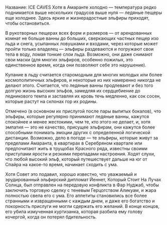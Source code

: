Название: ICE CAVES
Хотя в Амаранте холодно — температура редко поднимается выше нескольких градусов выше нуля — ледяные пещеры еще холоднее. Здесь яркие и жизнерадостные эльфиры приходят, чтобы остановиться.

В рукотворных пещерах всех форм и размеров — от арендованных комнат не больше ванны до больших, сверкающих частных пещер изо льда и снега, усыпанных ловушками и входами, через которые может пройти только владелец — эльфиры раздеваются и погружают свои тела в воду, ломая тонкие слои льда. Возможно, они даже снимают свои маски (для многих эльфиров, особенно пожилых, это единственное время, когда они позволяют себе это нарушение).

Купание в льду считается старомодным для многих молодых или более космополитичных эльфиров, и некоторые из них намеренно никогда не делают этого. Считается, что ледяные ванны продлевают и без того долгую жизнь высоких эльфов, замедляя их сердцебиение до ледникового темпа и заставляя их кровь течь медленно, как сок сосен, которые растут на склонах гор их родины.

Отмечено (в основном их прислугой после пары выпитых бокалов), что эльфиры, которые регулярно принимают ледяные ванны, кажутся спокойнее и менее жестокими, чем те, кто этого не делает, и, хотя эмпатия — это не качество, присущее эльфирам, они кажутся более способными понимать эмоции других с определенной логической дистанции. Возможно, дело в погоде — те эльфиры, которые живут за пределами Амаранта, в квартирах в Серебряном квартале или предпочитают жить в трущобах Красного ряда, известны своими приступами ярости и резкими перепадами настроения. Ходят слухи, что любой высокий эльф, который путешествует дальше на юг от Спайра на какое-то время, начинает сходить с ума.

Хотя Совет это подавил, хорошо известно, что уважаемый и эрудированный эльфирский дипломат Йеннет, Который Стоит На Лучах Солнца, был отправлен на передовую конфликта в Фар Нуджаб, чтобы заключить торговую сделку с теневым Герцогством Аликуам, и жара полностью свела его с ума. Его аппетиты становились все более странными и извращенными с каждым днем, и даже его богатство и покорность прислуги не могли сдержать его желаний. В конце концов, его убила измученная куртизанка, которая разбила ему голову кочергой, когда он потерял бдительность.